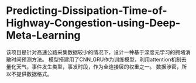 # Predicting-Dissipation-Time-of-Highway-Congestion-using-Deep-Meta-Learning
该项目是针对高速公路采集数据较少的情况下，设计一种基于深度元学习的拥堵消散时间预测方法。
模型搭建用了CNN_GRU作为训练模型，利用attention机制去量化天气，事件发生类型，事发时段，作为全连接层的权重之一。
数据涉密，所以不提供数据格式。
